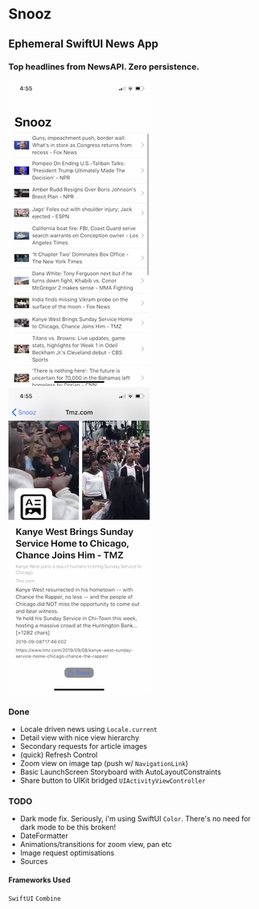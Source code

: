 # Snooz
## Ephemeral SwiftUI News App

### Top headlines from NewsAPI. Zero persistence. 

![Alt text](/shots/IMG_4860.jpg?raw=true "Screenshot")
![Alt text](/shots/IMG_4859.jpg?raw=true "Screenshot")

### Done
* Locale driven news using `Locale.current`
* Detail view with nice view hierarchy
* Secondary requests for article images
* (quick) Refresh Control
* Zoom view on image tap (push w/ `NavigationLink`)
* Basic LaunchScreen Storyboard with AutoLayoutConstraints
* Share button to UIKit bridged `UIActivityViewController`

### TODO
* Dark mode fix. Seriously, i'm using SwiftUI `Color`. There's no need for dark mode to be this broken!
* DateFormatter
* Animations/transitions for zoom view, pan etc
* Image request optimisations
* Sources

#### Frameworks Used
`SwiftUI` `Combine`

